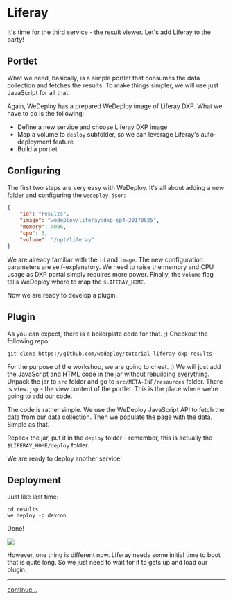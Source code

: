 # Liferay

It's time for the third service - the result viewer. Let's add Liferay to the party!

## Portlet

What we need, basically, is a simple portlet that consumes the data collection and fetches the results. To make things simpler, we will use just JavaScript for all that.

Again, WeDeploy has a prepared WeDeploy image of Liferay DXP. What we have to do is the following:

+ Define a new service and choose Liferay DXP image
+ Map a volume to `deploy` subfolder, so we can leverage Liferay's auto-deployment feature
+ Build a portlet

## Configuring

The first two steps are very easy with WeDeploy. It's all about adding a new folder and configuring the `wedeploy.json`:

```json
{
	"id": "results",
	"image": "wedeploy/liferay:dxp-sp4-20170825",
	"memory": 4096,
	"cpu": 3,
	"volume": "/opt/liferay"
}
```

We are already familiar with the `id` and `image`. The new configuration parameters are self-explanatory. We need to raise the memory and CPU usage as DXP portal simply requires more power. Finally, the `volume` flag tells WeDeploy where to map the `$LIFERAY_HOME`.

Now we are ready to develop a plugin.

## Plugin

As you can expect, there is a boilerplate code for that. ;) Checkout the following repo:

```shell
git clone https://github.com/wedeploy/tutorial-liferay-dxp results
```

For the purpose of the workshop, we are going to cheat. :) We will just add the JavaScript and HTML code in the jar without rebuilding everything. Unpack the jar to `src` folder and go to `src/META-INF/resources` folder. There is `view.jsp` - the view content of the portlet. This is the place where we're going to add our code.

The code is rather simple. We use the WeDeploy JavaScript API to fetch the data from our data collection. Then we populate the page with the data. Simple as that.

Repack the jar, put it in the `deploy` folder - remember, this is actually the `$LIFERAY_HOME/deploy` folder.

We are ready to deploy another service!

## Deployment

Just like last time:

```shell
cd results
we deploy -p devcon
```

Done!

![](gfx/05-services.png)

However, one thing is different now. Liferay needs some initial time to boot that is quite long. So we just need to wait for it to gets up and load our plugin.

---

[continue...](06-the-end.md)
